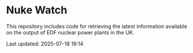 # Nuke Watch

This repository includes code for retrieving the latest information available on the output of EDF nuclear power plants in the UK.

Last updated: 2025-07-18 19:14